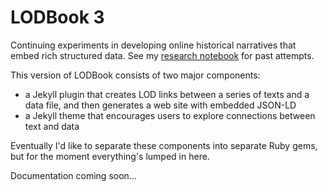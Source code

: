 # LODBook 3

Continuing experiments in developing online historical narratives that embed rich structured data. See my [research notebook](https://timsherratt.org/research-notebook/lodbooks/) for past attempts.

This version of LODBook consists of two major components:

* a Jekyll plugin that creates LOD links between a series of texts and a data file, and then generates a web site with embedded JSON-LD
* a Jekyll theme that encourages users to explore connections between text and data

Eventually I'd like to separate these components into separate Ruby gems, but for the moment everything's lumped in here.

Documentation coming soon...
